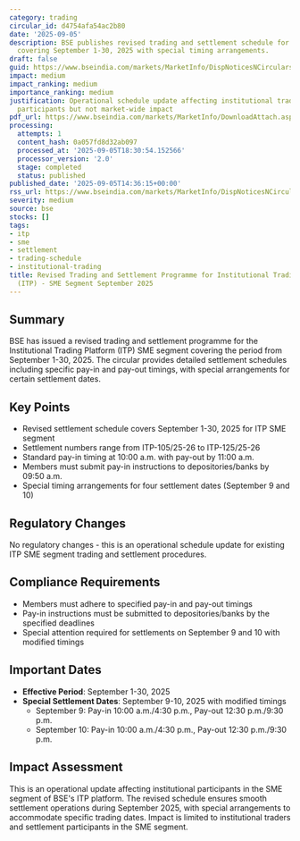 ```yaml
---
category: trading
circular_id: d4754afa54ac2b80
date: '2025-09-05'
description: BSE publishes revised trading and settlement schedule for ITP SME segment
  covering September 1-30, 2025 with special timing arrangements.
draft: false
guid: https://www.bseindia.com/markets/MarketInfo/DispNoticesNCirculars.aspx?Noticeid={4D90C24F-A7CE-4A40-AEE7-D2FCBB355947}&noticeno=20250905-42&dt=09/05/2025&icount=42&totcount=59&flag=0
impact: medium
impact_ranking: medium
importance_ranking: medium
justification: Operational schedule update affecting institutional trading platform
  participants but not market-wide impact
pdf_url: https://www.bseindia.com/markets/MarketInfo/DownloadAttach.aspx?id=20250905-42&attachedId=
processing:
  attempts: 1
  content_hash: 0a057fd8d32ab097
  processed_at: '2025-09-05T18:30:54.152566'
  processor_version: '2.0'
  stage: completed
  status: published
published_date: '2025-09-05T14:36:15+00:00'
rss_url: https://www.bseindia.com/markets/MarketInfo/DispNoticesNCirculars.aspx?Noticeid={4D90C24F-A7CE-4A40-AEE7-D2FCBB355947}&noticeno=20250905-42&dt=09/05/2025&icount=42&totcount=59&flag=0
severity: medium
source: bse
stocks: []
tags:
- itp
- sme
- settlement
- trading-schedule
- institutional-trading
title: Revised Trading and Settlement Programme for Institutional Trading Platform
  (ITP) - SME Segment September 2025
---
```


## Summary

BSE has issued a revised trading and settlement programme for the Institutional Trading Platform (ITP) SME segment covering the period from September 1-30, 2025. The circular provides detailed settlement schedules including specific pay-in and pay-out timings, with special arrangements for certain settlement dates.

## Key Points

- Revised settlement schedule covers September 1-30, 2025 for ITP SME segment
- Settlement numbers range from ITP-105/25-26 to ITP-125/25-26
- Standard pay-in timing at 10:00 a.m. with pay-out by 11:00 a.m.
- Members must submit pay-in instructions to depositories/banks by 09:50 a.m.
- Special timing arrangements for four settlement dates (September 9 and 10)

## Regulatory Changes

No regulatory changes - this is an operational schedule update for existing ITP SME segment trading and settlement procedures.

## Compliance Requirements

- Members must adhere to specified pay-in and pay-out timings
- Pay-in instructions must be submitted to depositories/banks by the specified deadlines
- Special attention required for settlements on September 9 and 10 with modified timings

## Important Dates

- **Effective Period**: September 1-30, 2025
- **Special Settlement Dates**: September 9-10, 2025 with modified timings
  - September 9: Pay-in 10:00 a.m./4:30 p.m., Pay-out 12:30 p.m./9:30 p.m.
  - September 10: Pay-in 10:00 a.m./4:30 p.m., Pay-out 12:30 p.m./9:30 p.m.

## Impact Assessment

This is an operational update affecting institutional participants in the SME segment of BSE's ITP platform. The revised schedule ensures smooth settlement operations during September 2025, with special arrangements to accommodate specific trading dates. Impact is limited to institutional traders and settlement participants in the SME segment.